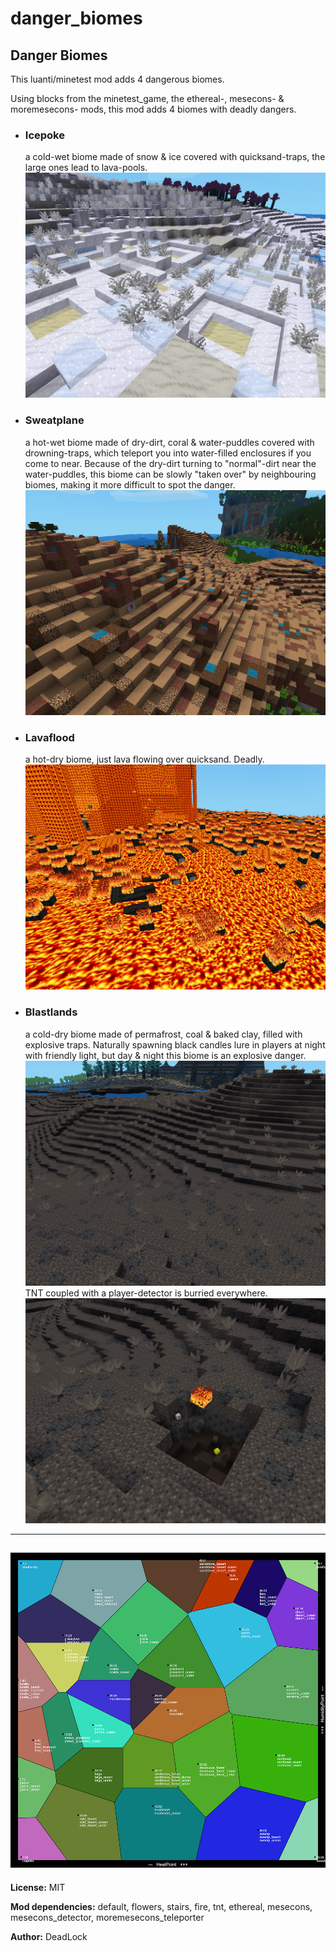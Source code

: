 # danger_biomes
 ## Danger Biomes

This luanti/minetest mod adds 4 dangerous biomes.

Using blocks from the minetest_game, the ethereal-, mesecons- & moremesecons- mods, 
this mod adds 4 biomes with deadly dangers.

+ ### Icepoke 

	a cold-wet biome made of snow & ice covered with quicksand-traps, the large ones lead to lava-pools.
 ![Icepoke](screenshots/Icepoke.png)
 
+ ### Sweatplane 

	a hot-wet biome made of dry-dirt, coral & water-puddles covered with drowning-traps, 
	which teleport you into water-filled enclosures if you come to near.
	Because of the dry-dirt turning to "normal"-dirt near the water-puddles, 
	this biome can be slowly "taken over" by neighbouring biomes, making it more difficult to spot the danger.
 ![Sweatplane](screenshots/Sweatplane.png)

+ ### Lavaflood 

	a hot-dry biome, just lava flowing over quicksand. Deadly.
 ![Lavaflood](screenshots/Lavaflood.png)

+ ### Blastlands 

	a cold-dry biome made of permafrost, coal & baked clay, filled with explosive traps.
	Naturally spawning black candles lure in players at night with friendly light, but 
	day & night this biome is an explosive danger. 
 ![Blastlands_1](screenshots/Blastlands_1.png)	
	TNT coupled with a player-detector is burried everywhere.
 ![Blastlands_2](screenshots/Blastlands_2.png)
 
-----------
 ![Biomes-Voronoi](screenshots/Biomes-Voronoi.png)
-----------
 
**License:** MIT

**Mod dependencies:** default, flowers, stairs, fire, tnt, ethereal, mesecons, mesecons_detector, moremesecons_teleporter

**Author:** DeadLock